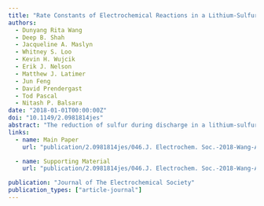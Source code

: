 ```yaml
---
title: "Rate Constants of Electrochemical Reactions in a Lithium-Sulfur Cell Determined by Operando X-ray Absorption Spectroscopy"
authors:
  - Dunyang Rita Wang
  - Deep B. Shah
  - Jacqueline A. Maslyn
  - Whitney S. Loo
  - Kevin H. Wujcik
  - Erik J. Nelson
  - Matthew J. Latimer
  - Jun Feng
  - David Prendergast
  - Tod Pascal
  - Nitash P. Balsara
date: "2018-01-01T00:00:00Z"
doi: "10.1149/2.0981814jes"
abstract: "The reduction of sulfur during discharge in a lithium-sulfur (Li-S) cell is known to occur in a series of reaction steps that involve lithium polysulfide intermediates. We present an operando study of the discharge of a solid-state Li-S cell using X-ray absorption spectroscopy (XAS). In theory, the average chain length of the polysulfides, xavg,cell, at a given depth of discharge is determined by the number of electrons delivered to the sulfur cathode. The dependence of xavg,cell measured by XAS on the depth of discharge is in excellent agreement with theoretical predictions. XAS is also used to track the formation of Li2S, the final discharge product, as a function of depth of discharge. The XAS measurements were used to estimate rate constants of a series of simple reactions commonly accepted in literature."
links:
  - name: Main Paper
    url: "publication/2.0981814jes/046.J. Electrochem. Soc.-2018-Wang-A3487-95.pdf"

  - name: Supporting Material
    url: "publication/2.0981814jes/046.J. Electrochem. Soc.-2018-Wang-A3487-95-SI.pdf"

publication: "Journal of The Electrochemical Society"
publication_types: ["article-journal"]
---
```

